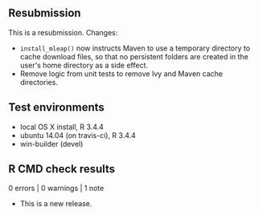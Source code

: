 ## Resubmission

This is a resubmission. Changes:

- `install_mleap()` now instructs Maven to use a temporary directory to cache download files, so that no persistent folders are created in the user's home directory as a side effect.
- Remove logic from unit tests to remove Ivy and Maven cache directories.

## Test environments
* local OS X install, R 3.4.4
* ubuntu 14.04 (on travis-ci), R 3.4.4
* win-builder (devel)

## R CMD check results

0 errors | 0 warnings | 1 note

* This is a new release.
